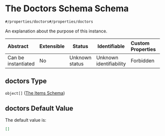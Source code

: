 # The Doctors Schema Schema

```txt
#/properties/doctors#/properties/doctors
```

An explanation about the purpose of this instance.


| Abstract            | Extensible | Status         | Identifiable            | Custom Properties | Additional Properties | Access Restrictions | Defined In                                                                        |
| :------------------ | ---------- | -------------- | ----------------------- | :---------------- | --------------------- | ------------------- | --------------------------------------------------------------------------------- |
| Can be instantiated | No         | Unknown status | Unknown identifiability | Forbidden         | Allowed               | none                | [firebase_final.schema.json\*](firebase_final.schema.json "open original schema") |

## doctors Type

`object[]` ([The Items Schema](firebase_final-properties-the-doctors-schema-the-items-schema.md))

## doctors Default Value

The default value is:

```json
[]
```
